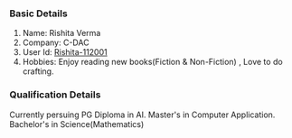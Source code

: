 ### Basic Details
1. Name: Rishita Verma
2. Company: C-DAC
3. User Id: [Rishita-112001](https://github.com/Rishita-112001)
4. Hobbies: Enjoy reading new books(Fiction & Non-Fiction) , Love to do crafting.

### Qualification Details
 
 Currently persuing PG Diploma in AI.
 Master's in Computer Application.
 Bachelor's in Science(Mathematics)